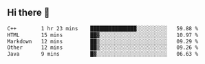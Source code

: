 ## Hi there 👋

 <!--START_SECTION:waka-->

```txt
C++        1 hr 23 mins    ███████████████░░░░░░░░░░   59.88 %
HTML       15 mins         ██▓░░░░░░░░░░░░░░░░░░░░░░   10.97 %
Markdown   12 mins         ██▒░░░░░░░░░░░░░░░░░░░░░░   09.29 %
Other      12 mins         ██▒░░░░░░░░░░░░░░░░░░░░░░   09.26 %
Java       9 mins          █▓░░░░░░░░░░░░░░░░░░░░░░░   06.63 %
```

<!--END_SECTION:waka-->

<!--
**ValentinRapp/ValentinRapp** is a ✨ _special_ ✨ repository because its `README.md` (this file) appears on your GitHub profile.

Here are some ideas to get you started:

- 🔭 I’m currently working on ...
- 🌱 I’m currently learning ...
- 👯 I’m looking to collaborate on ...
- 🤔 I’m looking for help with ...
- 💬 Ask me about ...
- 📫 How to reach me: ...
- 😄 Pronouns: ...
- ⚡ Fun fact: ...
-->
